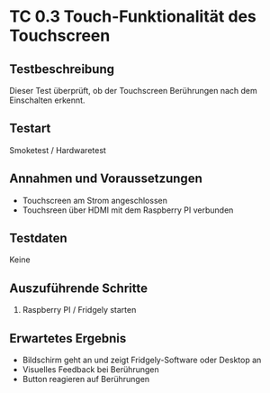 # TC 0.3 Touch-Funktionalität des Touchscreen

## Testbeschreibung
Dieser Test überprüft, ob der Touchscreen Berührungen nach dem Einschalten erkennt.

## Testart
Smoketest / Hardwaretest

## Annahmen und Voraussetzungen
- Touchscreen am Strom angeschlossen
- Touchsreen über HDMI mit dem Raspberry PI verbunden

## Testdaten
Keine

## Auszuführende Schritte
1. Raspberry PI / Fridgely starten

## Erwartetes Ergebnis
- Bildschirm geht an und zeigt Fridgely-Software oder Desktop an
- Visuelles Feedback bei Berührungen
- Button reagieren auf Berührungen
